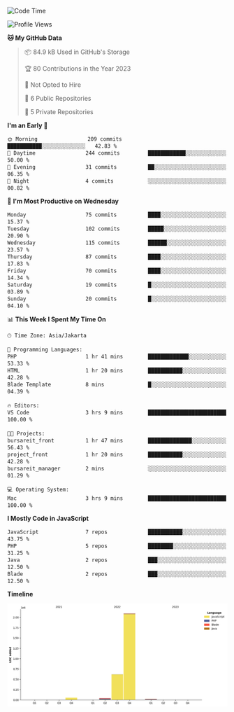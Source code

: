 <!--START_SECTION:waka-->
![Code Time](http://img.shields.io/badge/Code%20Time-6%20hrs%2042%20mins-blue)

![Profile Views](http://img.shields.io/badge/Profile%20Views-0-blue)

**🐱 My GitHub Data** 

> 📦 84.9 kB Used in GitHub's Storage 
 > 
> 🏆 80 Contributions in the Year 2023
 > 
> 🚫 Not Opted to Hire
 > 
> 📜 6 Public Repositories 
 > 
> 🔑 5 Private Repositories 
 > 
**I'm an Early 🐤** 

```text
🌞 Morning                209 commits         ███████████░░░░░░░░░░░░░░   42.83 % 
🌆 Daytime                244 commits         ████████████░░░░░░░░░░░░░   50.00 % 
🌃 Evening                31 commits          ██░░░░░░░░░░░░░░░░░░░░░░░   06.35 % 
🌙 Night                  4 commits           ░░░░░░░░░░░░░░░░░░░░░░░░░   00.82 % 
```
📅 **I'm Most Productive on Wednesday** 

```text
Monday                   75 commits          ████░░░░░░░░░░░░░░░░░░░░░   15.37 % 
Tuesday                  102 commits         █████░░░░░░░░░░░░░░░░░░░░   20.90 % 
Wednesday                115 commits         ██████░░░░░░░░░░░░░░░░░░░   23.57 % 
Thursday                 87 commits          ████░░░░░░░░░░░░░░░░░░░░░   17.83 % 
Friday                   70 commits          ████░░░░░░░░░░░░░░░░░░░░░   14.34 % 
Saturday                 19 commits          █░░░░░░░░░░░░░░░░░░░░░░░░   03.89 % 
Sunday                   20 commits          █░░░░░░░░░░░░░░░░░░░░░░░░   04.10 % 
```


📊 **This Week I Spent My Time On** 

```text
🕑︎ Time Zone: Asia/Jakarta

💬 Programming Languages: 
PHP                      1 hr 41 mins        █████████████░░░░░░░░░░░░   53.33 % 
HTML                     1 hr 20 mins        ███████████░░░░░░░░░░░░░░   42.28 % 
Blade Template           8 mins              █░░░░░░░░░░░░░░░░░░░░░░░░   04.39 % 

🔥 Editors: 
VS Code                  3 hrs 9 mins        █████████████████████████   100.00 % 

🐱‍💻 Projects: 
bursareit_front          1 hr 47 mins        ██████████████░░░░░░░░░░░   56.43 % 
project_front            1 hr 20 mins        ███████████░░░░░░░░░░░░░░   42.28 % 
bursareit_manager        2 mins              ░░░░░░░░░░░░░░░░░░░░░░░░░   01.29 % 

💻 Operating System: 
Mac                      3 hrs 9 mins        █████████████████████████   100.00 % 
```

**I Mostly Code in JavaScript** 

```text
JavaScript               7 repos             ███████████░░░░░░░░░░░░░░   43.75 % 
PHP                      5 repos             ████████░░░░░░░░░░░░░░░░░   31.25 % 
Java                     2 repos             ███░░░░░░░░░░░░░░░░░░░░░░   12.50 % 
Blade                    2 repos             ███░░░░░░░░░░░░░░░░░░░░░░   12.50 % 
```



**Timeline**

![Lines of Code chart](https://raw.githubusercontent.com/brstreet2/brstreet2/main/assets/bar_graph.png)


<!--END_SECTION:waka-->
